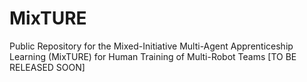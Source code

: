 # MixTURE
Public Repository for the Mixed-Initiative Multi-Agent Apprenticeship Learning (MixTURE) for Human Training of Multi-Robot Teams
[TO BE RELEASED SOON]
